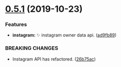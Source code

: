 # [0.5.1](https://github.com/sns-sdks/python-facebook/compare/v0.4.3...v) (2019-10-23)

### Features

* **instagram:** :sparkles: instagram owner data api. ([ad9fb89](https://github.com/sns-sdks/python-facebook/commit/ad9fb89))

### BREAKING CHANGES

* Instagram API has refactored. ([26b75ac](https://github.com/sns-sdks/python-facebook/commit/26b75ac))
